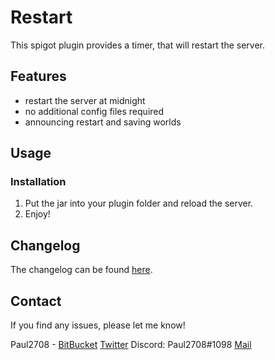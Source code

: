 # Restart
This spigot plugin provides a timer, that will restart the server.

## Features
- restart the server at midnight
- no additional config files required
- announcing restart and saving worlds

## Usage
### Installation
1. Put the jar into your plugin folder and reload the server.
2. Enjoy!

## Changelog
The changelog can be found [here](CHANGELOG.md).

## Contact
If you find any issues, please let me know!

Paul2708 - [BitBucket](https://bitbucket.org/Paul2708/) [Twitter](https://twitter.com/theplayerpaul) Discord: Paul2708#1098 [Mail](mailto:playerpaul2708@gmx.de)
